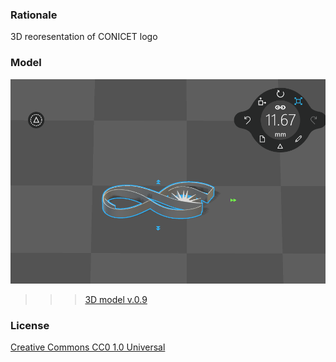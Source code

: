 ### Rationale
3D reoresentation of CONICET logo

### Model
![image](https://github.com/imhicihu/3DLogo/blob/1b14fbdbca26df10835bdc27e2cb9634db3a72b7/images/Screenshot.png)

>>> [3D model v.0.9](https://github.com/imhicihu/3DLogo/blob/3ae0863f31d63b2a71728c70431b516e7bfbb929/3d_model/7b9ad1b5fd786dc31730d30418a1377f.stl)

### License

[Creative Commons CC0 1.0 Universal](LICENSE)

